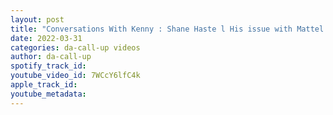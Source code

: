 ```yaml
---
layout: post
title: "Conversations With Kenny : Shane Haste l His issue with Mattel and getting back to Pro Wrestling"
date: 2022-03-31
categories: da-call-up videos
author: da-call-up
spotify_track_id: 
youtube_video_id: 7WCcY6lfC4k
apple_track_id: 
youtube_metadata: 
---
```

